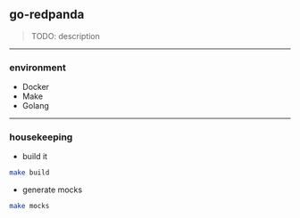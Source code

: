 ## go-redpanda

> TODO: description

---

### environment

- Docker
- Make
- Golang

---

### housekeeping

- build it

```bash
make build
```

- generate mocks

```bash
make mocks
```